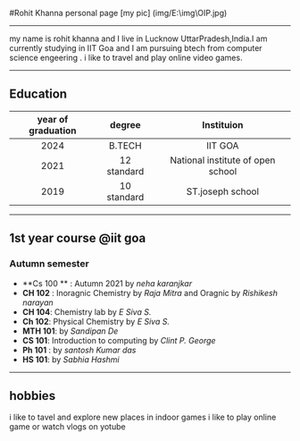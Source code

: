 #Rohit Khanna personal page
[my pic] (img/E:\img\OIP.jpg)

--------

my name is rohit khanna and I live in Lucknow UttarPradesh,India.I am currently studying in IIT Goa and I am pursuing btech from computer science engeering . i like to travel and play online video games.

------

## Education 

|year of graduation| degree | Instituion| 
| :---:            | :---:  | :----:    |
|2024              | B.TECH | IIT GOA   | 
|2021              | 12 standard| National institute of open school|
| 2019             | 10 standard| ST.joseph school| 

------

## 1st year course @iit goa

### Autumn semester
- **Cs 100 ** : Autumn 2021 by *neha karanjkar*
- **CH 102** : Inoragnic Chemistry by *Raja Mitra* and Oragnic by *Rishikesh narayan*
- **CH 104**: Chemistry lab by *E Siva S.*
- **Ch 102**: Physical Chemistry by *E Siva S.*
- **MTH 101**: by *Sandipan De*
- **CS 101**: Introduction to computing by *Clint P. George*
- **Ph 101** : by *santosh Kumar das* 
- **HS 101**: by *Sabhia Hashmi*

-----

## hobbies 
i like to tavel and explore new places
in indoor games i like to play online game or watch vlogs on yotube